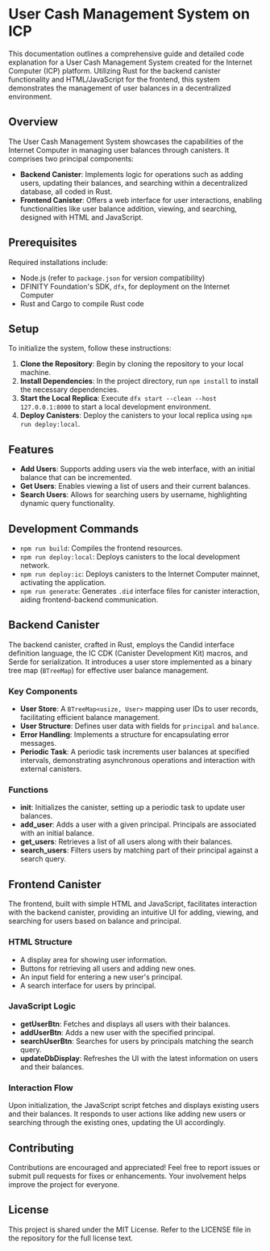 # User Cash Management System on ICP

This documentation outlines a comprehensive guide and detailed code explanation for a User Cash Management System created for the Internet Computer (ICP) platform. Utilizing Rust for the backend canister functionality and HTML/JavaScript for the frontend, this system demonstrates the management of user balances in a decentralized environment.

## Overview

The User Cash Management System showcases the capabilities of the Internet Computer in managing user balances through canisters. It comprises two principal components:

- **Backend Canister**: Implements logic for operations such as adding users, updating their balances, and searching within a decentralized database, all coded in Rust.
- **Frontend Canister**: Offers a web interface for user interactions, enabling functionalities like user balance addition, viewing, and searching, designed with HTML and JavaScript.

## Prerequisites

Required installations include:

- Node.js (refer to `package.json` for version compatibility)
- DFINITY Foundation's SDK, `dfx`, for deployment on the Internet Computer
- Rust and Cargo to compile Rust code

## Setup

To initialize the system, follow these instructions:

1. **Clone the Repository**: Begin by cloning the repository to your local machine.
2. **Install Dependencies**: In the project directory, run `npm install` to install the necessary dependencies.
3. **Start the Local Replica**: Execute `dfx start --clean --host 127.0.0.1:8000` to start a local development environment.
4. **Deploy Canisters**: Deploy the canisters to your local replica using `npm run deploy:local`.

## Features

- **Add Users**: Supports adding users via the web interface, with an initial balance that can be incremented.
- **Get Users**: Enables viewing a list of users and their current balances.
- **Search Users**: Allows for searching users by username, highlighting dynamic query functionality.

## Development Commands

- `npm run build`: Compiles the frontend resources.
- `npm run deploy:local`: Deploys canisters to the local development network.
- `npm run deploy:ic`: Deploys canisters to the Internet Computer mainnet, activating the application.
- `npm run generate`: Generates `.did` interface files for canister interaction, aiding frontend-backend communication.

## Backend Canister

The backend canister, crafted in Rust, employs the Candid interface definition language, the IC CDK (Canister Development Kit) macros, and Serde for serialization. It introduces a user store implemented as a binary tree map (`BTreeMap`) for effective user balance management.

### Key Components

- **User Store**: A `BTreeMap<usize, User>` mapping user IDs to user records, facilitating efficient balance management.
- **User Structure**: Defines user data with fields for `principal` and `balance`.
- **Error Handling**: Implements a structure for encapsulating error messages.
- **Periodic Task**: A periodic task increments user balances at specified intervals, demonstrating asynchronous operations and interaction with external canisters.

### Functions

- **init**: Initializes the canister, setting up a periodic task to update user balances.
- **add_user**: Adds a user with a given principal. Principals are associated with an initial balance.
- **get_users**: Retrieves a list of all users along with their balances.
- **search_users**: Filters users by matching part of their principal against a search query.

## Frontend Canister

The frontend, built with simple HTML and JavaScript, facilitates interaction with the backend canister, providing an intuitive UI for adding, viewing, and searching for users based on balance and principal.

### HTML Structure

- A display area for showing user information.
- Buttons for retrieving all users and adding new ones.
- An input field for entering a new user's principal.
- A search interface for users by principal.

### JavaScript Logic

- **getUserBtn**: Fetches and displays all users with their balances.
- **addUserBtn**: Adds a new user with the specified principal.
- **searchUserBtn**: Searches for users by principals matching the search query.
- **updateDbDisplay**: Refreshes the UI with the latest information on users and their balances.

### Interaction Flow

Upon initialization, the JavaScript script fetches and displays existing users and their balances. It responds to user actions like adding new users or searching through the existing ones, updating the UI accordingly.

## Contributing

Contributions are encouraged and appreciated! Feel free to report issues or submit pull requests for fixes or enhancements. Your involvement helps improve the project for everyone.

## License

This project is shared under the MIT License. Refer to the LICENSE file in the repository for the full license text.
